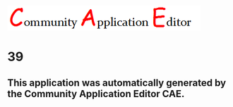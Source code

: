 ![CAE](https://github.com/GHProjectsTest/CAE-Deployment-Temp/blob/master/img/logo.png)  

39
===================


This application was automatically generated by the Community Application Editor CAE.  
---------------
